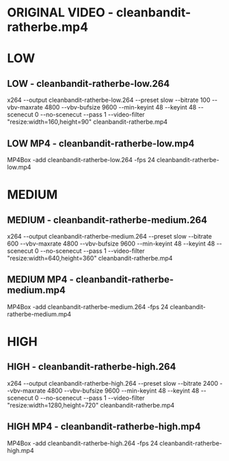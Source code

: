 # ORIGINAL VIDEO - cleanbandit-ratherbe.mp4

# LOW 
## LOW - cleanbandit-ratherbe-low.264
x264 --output cleanbandit-ratherbe-low.264 --preset slow --bitrate 100 --vbv-maxrate 4800 --vbv-bufsize 9600 --min-keyint 48 --keyint 48 --scenecut 0 --no-scenecut --pass 1 --video-filter "resize:width=160,height=90" cleanbandit-ratherbe.mp4

## LOW MP4 - cleanbandit-ratherbe-low.mp4
MP4Box -add cleanbandit-ratherbe-low.264 -fps 24 cleanbandit-ratherbe-low.mp4

# MEDIUM
## MEDIUM - cleanbandit-ratherbe-medium.264
x264 --output cleanbandit-ratherbe-medium.264 --preset slow --bitrate 600 --vbv-maxrate 4800 --vbv-bufsize 9600 --min-keyint 48 --keyint 48 --scenecut 0 --no-scenecut --pass 1 --video-filter "resize:width=640,height=360" cleanbandit-ratherbe.mp4

## MEDIUM MP4 - cleanbandit-ratherbe-medium.mp4
MP4Box -add cleanbandit-ratherbe-medium.264 -fps 24 cleanbandit-ratherbe-medium.mp4

# HIGH 
## HIGH - cleanbandit-ratherbe-high.264
x264 --output cleanbandit-ratherbe-high.264 --preset slow --bitrate 2400 --vbv-maxrate 4800 --vbv-bufsize 9600 --min-keyint 48 --keyint 48 --scenecut 0 --no-scenecut --pass 1 --video-filter "resize:width=1280,height=720" cleanbandit-ratherbe.mp4

## HIGH MP4 - cleanbandit-ratherbe-high.mp4
MP4Box -add cleanbandit-ratherbe-high.264 -fps 24 cleanbandit-ratherbe-high.mp4